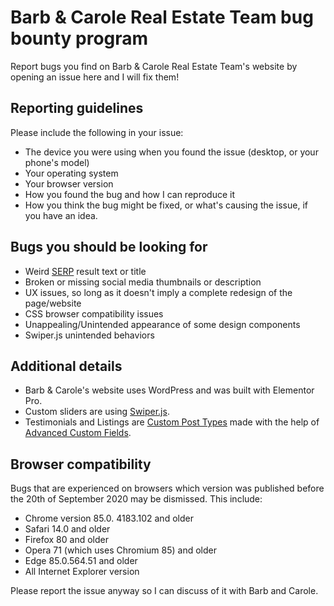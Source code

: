 # Barb & Carole Real Estate Team bug bounty program
Report bugs you find on Barb &amp; Carole Real Estate Team's website by opening an issue here and I will fix them!

## Reporting guidelines
Please include the following in your issue:
* The device you were using when you found the issue (desktop, or your phone's model) 
* Your operating system
* Your browser version
* How you found the bug and how I can reproduce it
* How you think the bug might be fixed, or what's causing the issue, if you have an idea.

## Bugs you should be looking for
* Weird [SERP](https://en.wikipedia.org/wiki/Search_engine_results_page) result text or title
* Broken or missing social media thumbnails or description
* UX issues, so long as it doesn't imply a complete redesign of the page/website
* CSS browser compatibility issues 
* Unappealing/Unintended appearance of some design components
* Swiper.js unintended behaviors

## Additional details
* Barb & Carole's website uses WordPress and was built with Elementor Pro.
* Custom sliders are using [Swiper.js](https://swiperjs.com/).
* Testimonials and Listings are [Custom Post Types](https://wordpress.org/support/article/post-types/#custom-post-types) made with the help of [Advanced Custom Fields](https://www.advancedcustomfields.com/).

## Browser compatibility
Bugs that are experienced on browsers which version was published before the 20th of September 2020 may be dismissed. This include:
* Chrome version 85.0. 4183.102 and older
* Safari 14.0 and older
* Firefox 80	and older
* Opera 71 (which uses Chromium 85) and older
* Edge 85.0.564.51 and older
* All Internet Explorer version

Please report the issue anyway so I can discuss of it with Barb and Carole.

